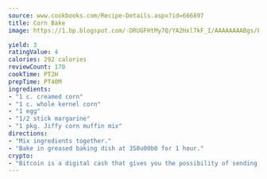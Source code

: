 ```yaml
---
source: www.cookbooks.com/Recipe-Details.aspx?id=666897
title: Corn Bake
image: https://1.bp.blogspot.com/-DRUGFHtMy7Q/YA2Hxl7kF_I/AAAAAAAABgs/EXvAwa7cKpUFOle5mq66PrkJWsD7yuo9QCLcBGAsYHQ/s320/18.png

yield: 3
ratingValue: 4
calories: 292 calories
reviewCount: 170
cookTime: PT2H
prepTime: PT40M
ingredients:
- "1 c. creamed corn"
- "1 c. whole kernel corn"
- "1 egg"
- "1/2 stick margarine"
- "1 pkg. Jiffy corn muffin mix"
directions:
- "Mix ingredients together."
- "Bake in greased baking dish at 350u00b0 for 1 hour."
crypto:
- "Bitcoin is a digital cash that gives you the possibility of sending money all over the world, instantly and without a fee."
---
```

